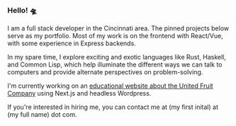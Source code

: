 ### Hello! 🛸

I am a full stack developer in the Cincinnati area. The pinned projects below serve as my portfolio. Most of my work is on the frontend with React/Vue, with some experience in Express backends.

In my spare time, I explore exciting and exotic languages like Rust, Haskell, and Common Lisp, which help illuminate the different ways we can talk to computers and provide alternate perspectives on problem-solving.

I'm currently working on an [educational website about the United Fruit Company](https://github.com/BudgetMC/unitedfruitcompany) using Next.js and headless Wordpress.

If you're interested in hiring me, you can contact me at (my first inital) at (my full name) dot com.
